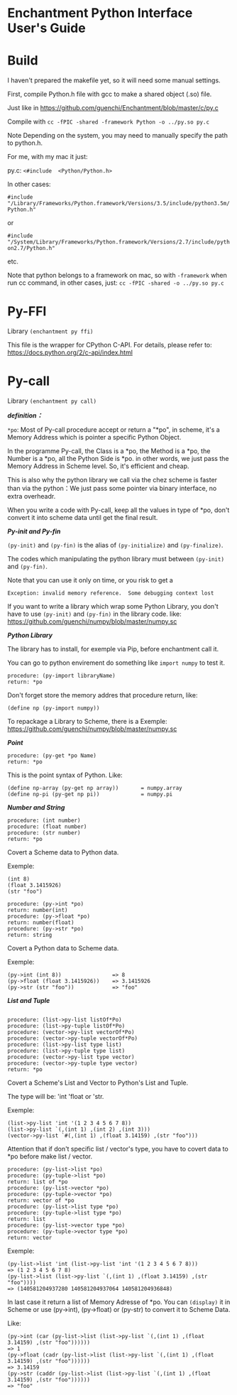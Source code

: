 # Enchantment Python Interface User's Guide

# Build

I haven't prepared the makefile yet, so it will need some manual settings.

First, compile Python.h file with gcc to make a shared object (.so) file.

Just like in https://github.com/guenchi/Enchantment/blob/master/c/py.c 

Compile with `cc -fPIC -shared -framework Python -o ../py.so py.c`

Note Depending on the system, you may need to manually specify the path to python.h.

For me, with my mac it just:

py.c: `<#include  <Python/Python.h>`

In other cases:

`#include "/Library/Frameworks/Python.framework/Versions/3.5/include/python3.5m/Python.h"`

or

`#include "/System/Library/Frameworks/Python.framework/Versions/2.7/include/python2.7/Python.h"`

etc.

Note that python belongs to a framework on mac, so with `-framework` when run cc command, in other cases, just: `cc -fPIC -shared -o ../py.so py.c`


# Py-FFI

Library `(enchantment py ffi)`

This file is the wrapper for CPython C-API. For details, please refer to: https://docs.python.org/2/c-api/index.html


# Py-call

Library `(enchantment py call)`

***definition：***

`*po`: Most of Py-call procedure accept or return a "*po", in scheme, it's a Memory Address which is pointer a specific Python Object.

In the programme Py-call, the Class is a *po, the Method is a *po, the Number is a *po, all the Python Side is *po. in other words, we just pass the Memory Address in Scheme level. So, it's efficient and cheap.

This is also why the python library we call via the chez scheme is faster than via the python：We just pass some pointer via binary interface, no extra overheadr.

When you write a code with Py-call, keep all the values in type of *po, don't convert it into scheme data until get the final result.

***Py-init and Py-fin***

`(py-init)` and `(py-fin)` is the alias of `(py-initialize)` and `(py-finalize)`.
 
The codes which manipulating the python library must between `(py-init)` and `(py-fin)`.

Note that you can use it only on time, or you risk to get a 

`Exception: invalid memory reference.  Some debugging context lost`

If you want to write a library which wrap some Python Library, you don't have to use `(py-init)` and `(py-fin)` in the library code. like: https://github.com/guenchi/numpy/blob/master/numpy.sc


***Python Library***

The library has to install, for exemple via Pip, before enchantment call it.

You can go to python envirement do something like `import numpy` to test it.

```
procedure: (py-import libraryName)
return: *po
```

Don't forget store the memory addres that procedure return, like:
```
(define np (py-import numpy))
```

To repackage a Library to Scheme, there is a Exemple:
https://github.com/guenchi/numpy/blob/master/numpy.sc

***Point***

```
procedure: (py-get *po Name)
return: *po
```
This is the point syntax of Python.
Like:

```
(define np-array (py-get np array))       = numpy.array
(define np-pi (py-get np pi))             = numpy.pi
```

***Number and String***

```
procedure: (int number)
procedure: (float number)
procedure: (str number)
return: *po
```

Covert a Scheme data to Python data.

Exemple:
```
(int 8)
(float 3.1415926)
(str "foo")
```

```
procedure: (py->int *po)
return: number(int)
procedure: (py->float *po)
return: number(float)
procedure: (py->str *po)
return: string
```

Covert a Python data to Scheme data.

Exemple:
```
(py->int (int 8))                => 8
(py->float (float 3.1415926))    => 3.1415926
(py->str (str "foo"))            => "foo"
```

***List and Tuple***

```

procedure: (list->py-list listOf*Po)
procedure: (list->py-tuple listOf*Po)
procedure: (vector->py-list vectorOf*Po)
procedure: (vector->py-tuple vectorOf*Po)
procedure: (list->py-list type list)
procedure: (list->py-tuple type list)
procedure: (vector->py-list type vector)
procedure: (vector->py-tuple type vector)
return: *po
```

Covert a Scheme's List and Vector to Python's List and Tuple.

The type will be: 'int 'float or 'str.

Exemple:
```
(list->py-list 'int '(1 2 3 4 5 6 7 8))
(list->py-list `(,(int 1) ,(int 2) ,(int 3)))
(vector->py-list `#(,(int 1) ,(float 3.14159) ,(str "foo")))
```
Attention that if don't specific list / vector's type, you have to covert data to *po before make list / vector.

```
procedure: (py-list->list *po)
procedure: (py-tuple->list *po)
return: list of *po
procedure: (py-list->vector *po)
procedure: (py-tuple->vector *po)
return: vector of *po
procedure: (py-list->list type *po)
procedure: (py-tuple->list type *po)
return: list
procedure: (py-list->vector type *po)
procedure: (py-tuple->vector type *po)
return: vector
```

Exemple:
```
(py-list->list 'int (list->py-list 'int '(1 2 3 4 5 6 7 8)))
=> (1 2 3 4 5 6 7 8)
(py-list->list (list->py-list `(,(int 1) ,(float 3.14159) ,(str "foo"))))
=> (140581204937280 140581204937064 140581204936848)
```
In last case it return a list of Memory Adresse of *po. You can `(display)` it in Scheme or use (py->int), (py->float) or (py-str) to convert it to Scheme Data.

Like:
```
(py->int (car (py-list->list (list->py-list `(,(int 1) ,(float 3.14159) ,(str "foo"))))))
=> 1
(py->float (cadr (py-list->list (list->py-list `(,(int 1) ,(float 3.14159) ,(str "foo"))))))
=> 3.14159
(py->str (caddr (py-list->list (list->py-list `(,(int 1) ,(float 3.14159) ,(str "foo"))))))
=> "foo"
```
